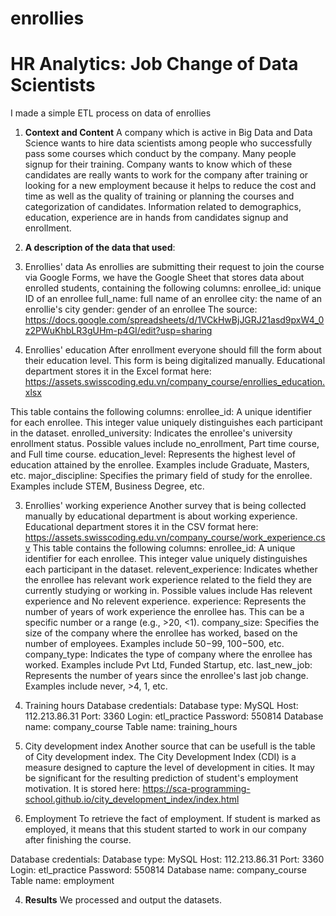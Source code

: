 # enrollies
# HR Analytics: Job Change of Data Scientists
I made a simple ETL process on data of enrollies

1. **Context and Content**
A company which is active in Big Data and Data Science wants to hire data scientists among people who successfully pass some courses which conduct by the company.
Many people signup for their training. Company wants to know which of these candidates are really wants to work for the company after training or looking for a new employment because it helps to reduce the cost and time as well as the quality of training or planning the courses and categorization of candidates.
Information related to demographics, education, experience are in hands from candidates signup and enrollment.

2. **A description of the data that used**:
1. Enrollies' data
As enrollies are submitting their request to join the course via Google Forms, we have the Google Sheet that stores data about enrolled students, containing the following columns:
enrollee_id: unique ID of an enrollee
full_name: full name of an enrollee
city: the name of an enrollie's city
gender: gender of an enrollee
The source: https://docs.google.com/spreadsheets/d/1VCkHwBjJGRJ21asd9pxW4_0z2PWuKhbLR3gUHm-p4GI/edit?usp=sharing

2. Enrollies' education
After enrollment everyone should fill the form about their education level. This form is being digitalized manually. Educational department stores it in the Excel format here: https://assets.swisscoding.edu.vn/company_course/enrollies_education.xlsx

This table contains the following columns:
enrollee_id: A unique identifier for each enrollee. This integer value uniquely distinguishes each participant in the dataset.
enrolled_university: Indicates the enrollee's university enrollment status. Possible values include no_enrollment, Part time course, and Full time course.
education_level: Represents the highest level of education attained by the enrollee. Examples include Graduate, Masters, etc.
major_discipline: Specifies the primary field of study for the enrollee. Examples include STEM, Business Degree, etc.

3. Enrollies' working experience
Another survey that is being collected manually by educational department is about working experience.
Educational department stores it in the CSV format here: https://assets.swisscoding.edu.vn/company_course/work_experience.csv
This table contains the following columns:
enrollee_id: A unique identifier for each enrollee. This integer value uniquely distinguishes each participant in the dataset.
relevent_experience: Indicates whether the enrollee has relevant work experience related to the field they are currently studying or working in. Possible values include Has relevent experience and No relevent experience.
experience: Represents the number of years of work experience the enrollee has. This can be a specific number or a range (e.g., >20, <1).
company_size: Specifies the size of the company where the enrollee has worked, based on the number of employees. Examples include 50−99, 100−500, etc.
company_type: Indicates the type of company where the enrollee has worked. Examples include Pvt Ltd, Funded Startup, etc.
last_new_job: Represents the number of years since the enrollee's last job change. Examples include never, >4, 1, etc.

4. Training hours
Database credentials:
Database type: MySQL
Host: 112.213.86.31
Port: 3360
Login: etl_practice
Password: 550814
Database name: company_course
Table name: training_hours

5. City development index
Another source that can be usefull is the table of City development index.
The City Development Index (CDI) is a measure designed to capture the level of development in cities. It may be significant for the resulting prediction of student's employment motivation.
It is stored here: https://sca-programming-school.github.io/city_development_index/index.html

6. Employment
To retrieve the fact of employment. If student is marked as employed, it means that this student started to work in our company after finishing the course.

Database credentials:
Database type: MySQL
Host: 112.213.86.31
Port: 3360
Login: etl_practice
Password: 550814
Database name: company_course
Table name: employment

4. **Results**
We processed and output the datasets.
